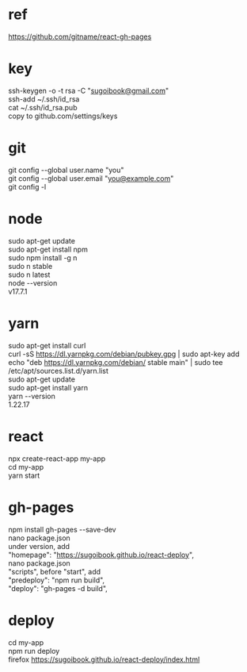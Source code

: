 ref
===
https://github.com/gitname/react-gh-pages  

key
===
ssh-keygen -o -t rsa -C "sugoibook@gmail.com"  
ssh-add ~/.ssh/id_rsa  
cat ~/.ssh/id_rsa.pub  
copy to github.com/settings/keys  

git
===
git config --global user.name "you"  
git config --global user.email "you@example.com"  
git config -l  

node
====
sudo apt-get update  
sudo apt-get install npm  
sudo npm install -g n  
sudo n stable  
sudo n latest  
node --version  
v17.7.1  

yarn
====
sudo apt-get install curl  
curl -sS https://dl.yarnpkg.com/debian/pubkey.gpg | sudo apt-key add  
echo "deb https://dl.yarnpkg.com/debian/ stable main" | sudo tee /etc/apt/sources.list.d/yarn.list  
sudo apt-get update  
sudo apt-get install yarn  
yarn --version  
1.22.17  

react
=====
npx create-react-app my-app  
cd my-app  
yarn start  

gh-pages
========
npm install gh-pages --save-dev  
nano package.json  
under version, add  
"homepage": "https://sugoibook.github.io/react-deploy",  
nano package.json  
"scripts", before "start", add  
"predeploy": "npm run build",  
"deploy": "gh-pages -d build",  

deploy
======
cd my-app  
npm run deploy  
firefox https://sugoibook.github.io/react-deploy/index.html  
